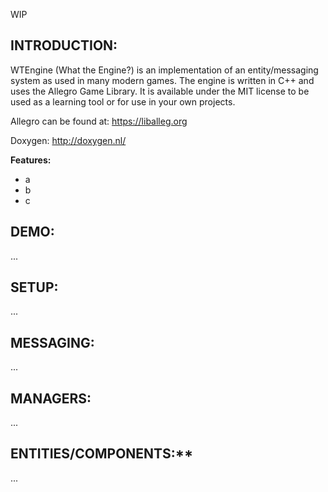 WIP

## INTRODUCTION:

WTEngine (What the Engine?) is an implementation of an entity/messaging system as used in many modern games.
The engine is written in C++ and uses the Allegro Game Library.
It is available under the MIT license to be used as a learning tool or for use in your own projects.

Allegro can be found at:  https://liballeg.org

Doxygen:  http://doxygen.nl/

**Features:**
 - a
 - b
 - c

## DEMO:

...

## SETUP:

...

## MESSAGING:

...

## MANAGERS:

...

## ENTITIES/COMPONENTS:**

...

